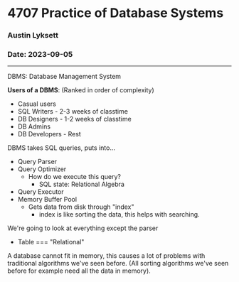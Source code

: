 # 4707 Practice of Database Systems
### Austin Lyksett
### Date: 2023-09-05

---


DBMS: Database Management System

__Users of a DBMS__:
(Ranked in order of complexity)
- Casual users 
- SQL Writers - 2-3 weeks of classtime
- DB Designers - 1-2 weeks of classtime
- DB Admins
- DB Developers - Rest

DBMS takes SQL queries, puts into...
- Query Parser
- Query Optimizer
    - How do we execute this query? 
        - SQL state: Relational Algebra
- Query Executor
- Memory Buffer Pool
    - Gets data from disk through "index"
        - index is like sorting the data, this helps with searching.

We're going to look at everything except the parser

- Table === "Relational"

A database cannot fit in memory, this causes a lot of problems with traditional algorithms we've seen before. (All sorting algorithms we've seen before for example need all the data in memory).

